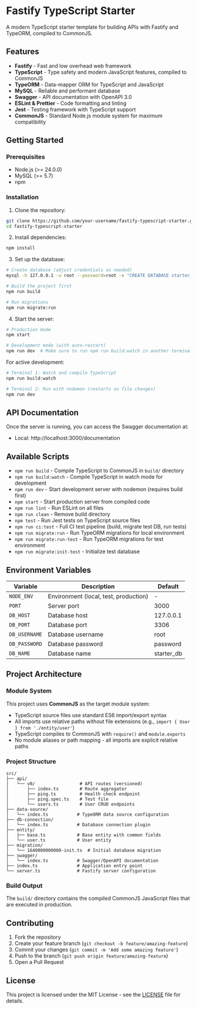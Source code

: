 # Fastify TypeScript Starter

A modern TypeScript starter template for building APIs with Fastify and TypeORM, compiled to CommonJS.

## Features

- **Fastify** - Fast and low overhead web framework
- **TypeScript** - Type safety and modern JavaScript features, compiled to CommonJS
- **TypeORM** - Data-mapper ORM for TypeScript and JavaScript
- **MySQL** - Reliable and performant database
- **Swagger** - API documentation with OpenAPI 3.0
- **ESLint & Prettier** - Code formatting and linting
- **Jest** - Testing framework with TypeScript support
- **CommonJS** - Standard Node.js module system for maximum compatibility

## Getting Started

### Prerequisites

- Node.js (>= 24.0.0)
- MySQL (>= 5.7)
- npm

### Installation

1. Clone the repository:

```bash
git clone https://github.com/your-username/fastify-typescript-starter.git
cd fastify-typescript-starter
```

2. Install dependencies:

```bash
npm install
```

3. Set up the database:

```bash
# Create database (adjust credentials as needed)
mysql -h 127.0.0.1 -u root --password=root -e "CREATE DATABASE starter_db;"

# Build the project first
npm run build

# Run migrations
npm run migrate:run
```

4. Start the server:

```bash
# Production mode
npm start

# Development mode (with auto-restart)
npm run dev  # Make sure to run npm run build:watch in another terminal
```

For active development:

```bash
# Terminal 1: Watch and compile TypeScript
npm run build:watch

# Terminal 2: Run with nodemon (restarts on file changes)
npm run dev
```

## API Documentation

Once the server is running, you can access the Swagger documentation at:

- Local: http://localhost:3000/documentation

## Available Scripts

- `npm run build` - Compile TypeScript to CommonJS in `build/` directory
- `npm run build:watch` - Compile TypeScript in watch mode for development
- `npm run dev` - Start development server with nodemon (requires build first)
- `npm start` - Start production server from compiled code
- `npm run lint` - Run ESLint on all files
- `npm run clean` - Remove build directory
- `npm test` - Run Jest tests on TypeScript source files
- `npm run ci:test` - Full CI test pipeline (build, migrate test DB, run tests)
- `npm run migrate:run` - Run TypeORM migrations for local environment
- `npm run migrate:run-test` - Run TypeORM migrations for test environment
- `npm run migrate:init-test` - Initialize test database

## Environment Variables

| Variable      | Description                           | Default    |
| ------------- | ------------------------------------- | ---------- |
| `NODE_ENV`    | Environment (local, test, production) | -          |
| `PORT`        | Server port                           | 3000       |
| `DB_HOST`     | Database host                         | 127.0.0.1  |
| `DB_PORT`     | Database port                         | 3306       |
| `DB_USERNAME` | Database username                     | root       |
| `DB_PASSWORD` | Database password                     | password   |
| `DB_NAME`     | Database name                         | starter_db |

## Project Architecture

### Module System

This project uses **CommonJS** as the target module system:

- TypeScript source files use standard ES6 import/export syntax
- All imports use relative paths without file extensions (e.g., `import { User } from './entity/user'`)
- TypeScript compiles to CommonJS with `require()` and `module.exports`
- No module aliases or path mapping - all imports are explicit relative paths

### Project Structure

```
src/
├── api/
│   └── v0/                 # API routes (versioned)
│       ├── index.ts        # Route aggregator
│       ├── ping.ts         # Health check endpoint
│       ├── ping.spec.ts    # Test file
│       └── users.ts        # User CRUD endpoints
├── data-source/
│   └── index.ts           # TypeORM data source configuration
├── db-connection/
│   └── index.ts           # Database connection plugin
├── entity/
│   ├── base.ts            # Base entity with common fields
│   └── user.ts            # User entity
├── migration/
│   └── 1640000000000-init.ts  # Initial database migration
├── swagger/
│   └── index.ts           # Swagger/OpenAPI documentation
├── index.ts               # Application entry point
└── server.ts              # Fastify server configuration
```

### Build Output

The `build/` directory contains the compiled CommonJS JavaScript files that are executed in production.

## Contributing

1. Fork the repository
2. Create your feature branch (`git checkout -b feature/amazing-feature`)
3. Commit your changes (`git commit -m 'Add some amazing feature'`)
4. Push to the branch (`git push origin feature/amazing-feature`)
5. Open a Pull Request

## License

This project is licensed under the MIT License - see the [LICENSE](LICENSE) file for details.
